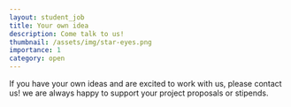 ```yaml
---
layout: student_job
title: Your own idea
description: Come talk to us!
thumbnail: /assets/img/star-eyes.png
importance: 1
category: open
---
```


If you have your own ideas and are excited to work with us, please contact us! we are always happy to support your project proposals or stipends.
